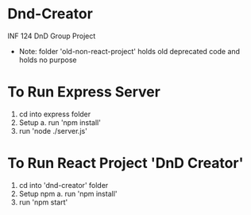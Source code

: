 # Dnd-Creator
INF 124 DnD Group Project
* Note: folder 'old-non-react-project' holds old deprecated code and holds no purpose

# To Run Express Server
1. cd into express folder
2. Setup
    a. run 'npm install'
3. run 'node ./server.js'

# To Run React Project 'DnD Creator'
1. cd into 'dnd-creator' folder
2. Setup npm
    a. run 'npm install'
3. run 'npm start'